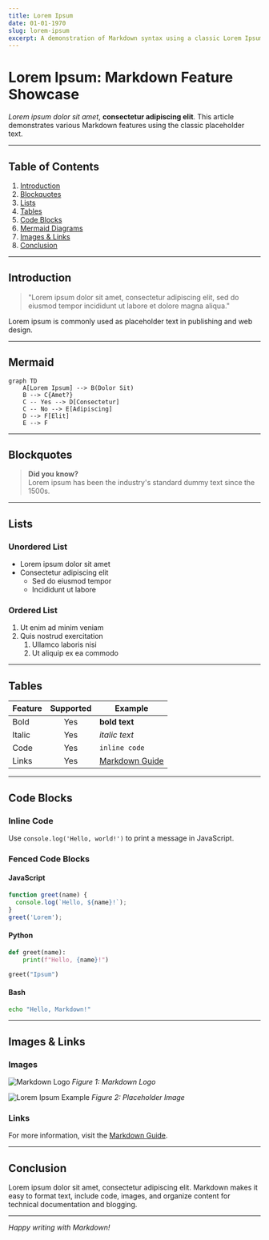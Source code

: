 ```yaml
---
title: Lorem Ipsum
date: 01-01-1970
slug: lorem-ipsum
excerpt: A demonstration of Markdown syntax using a classic Lorem Ipsum article, including code blocks, tables, lists, images, and more.
---
```


# Lorem Ipsum: Markdown Feature Showcase

*Lorem ipsum dolor sit amet*, **consectetur adipiscing elit**. This article demonstrates various Markdown features using the classic placeholder text.

---

## Table of Contents

1. [Introduction](#introduction)
2. [Blockquotes](#blockquotes)
3. [Lists](#lists)
4. [Tables](#tables)
5. [Code Blocks](#code-blocks)
6. [Mermaid Diagrams](#mermaid-diagrams)
7. [Images & Links](#images-and-links)
8. [Conclusion](#conclusion)

---

## Introduction

> "Lorem ipsum dolor sit amet, consectetur adipiscing elit, sed do eiusmod tempor incididunt ut labore et dolore magna aliqua."

Lorem ipsum is commonly used as placeholder text in publishing and web design.

---

## Mermaid
```mermaid
graph TD
    A[Lorem Ipsum] --> B(Dolor Sit)
    B --> C{Amet?}
    C -- Yes --> D[Consectetur]
    C -- No --> E[Adipiscing]
    D --> F[Elit]
    E --> F
```

---

## Blockquotes

> **Did you know?**  
> Lorem ipsum has been the industry's standard dummy text since the 1500s.

---

## Lists

### Unordered List

- Lorem ipsum dolor sit amet
- Consectetur adipiscing elit
    - Sed do eiusmod tempor
    - Incididunt ut labore

### Ordered List

1. Ut enim ad minim veniam
2. Quis nostrud exercitation
    1. Ullamco laboris nisi
    2. Ut aliquip ex ea commodo

---

## Tables

| Feature      | Supported | Example                |
|--------------|:---------:|------------------------|
| Bold         |   Yes     | **bold text**          |
| Italic       |   Yes     | *italic text*          |
| Code         |   Yes     | `inline code`          |
| Links        |   Yes     | [Markdown Guide](https://www.markdownguide.org/) |

---

## Code Blocks

### Inline Code

Use `console.log('Hello, world!')` to print a message in JavaScript.

### Fenced Code Blocks

#### JavaScript

```javascript
function greet(name) {
  console.log(`Hello, ${name}!`);
}
greet('Lorem');
```

#### Python

```python
def greet(name):
    print(f"Hello, {name}!")

greet("Ipsum")
```

#### Bash

```bash
echo "Hello, Markdown!"
```

---

## Images & Links

### Images

![Markdown Logo](https://markdown-here.com/img/icon256.png)
*Figure 1: Markdown Logo*

![Lorem Ipsum Example](https://dummyimage.com/400x200/cccccc/000000&text=Lorem+Ipsum)
*Figure 2: Placeholder Image*

### Links

For more information, visit the [Markdown Guide](https://www.markdownguide.org/).

---

## Conclusion

Lorem ipsum dolor sit amet, consectetur adipiscing elit. Markdown makes it easy to format text, include code, images, and organize content for technical documentation and blogging.

---

*Happy writing with Markdown!*
